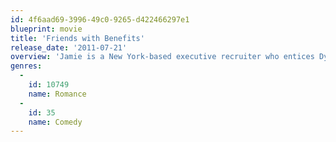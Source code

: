 ```yaml
---
id: 4f6aad69-3996-49c0-9265-d422466297e1
blueprint: movie
title: 'Friends with Benefits'
release_date: '2011-07-21'
overview: 'Jamie is a New York-based executive recruiter who entices Dylan, an art director from Los Angeles, to take a job at the New York office of GQ magazine. Finding that they have much in common, the two become fast friends. Feeling jaded by a number of broken romances, Dylan and Jamie decide that they are ready to quit looking for true love and focus on having fun. However, complications unfold when the two best pals add sex to their relationship.'
genres:
  -
    id: 10749
    name: Romance
  -
    id: 35
    name: Comedy
---
```

